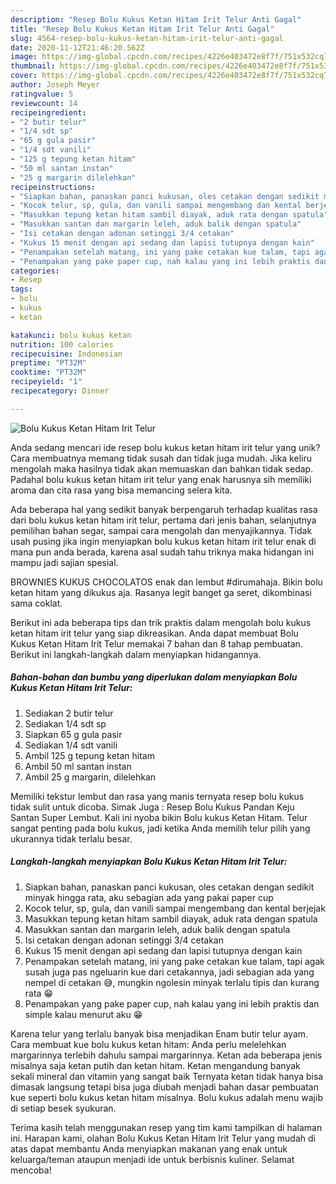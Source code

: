 ```yaml
---
description: "Resep Bolu Kukus Ketan Hitam Irit Telur Anti Gagal"
title: "Resep Bolu Kukus Ketan Hitam Irit Telur Anti Gagal"
slug: 4564-resep-bolu-kukus-ketan-hitam-irit-telur-anti-gagal
date: 2020-11-12T21:46:20.562Z
image: https://img-global.cpcdn.com/recipes/4226e403472e8f7f/751x532cq70/bolu-kukus-ketan-hitam-irit-telur-foto-resep-utama.jpg
thumbnail: https://img-global.cpcdn.com/recipes/4226e403472e8f7f/751x532cq70/bolu-kukus-ketan-hitam-irit-telur-foto-resep-utama.jpg
cover: https://img-global.cpcdn.com/recipes/4226e403472e8f7f/751x532cq70/bolu-kukus-ketan-hitam-irit-telur-foto-resep-utama.jpg
author: Joseph Meyer
ratingvalue: 5
reviewcount: 14
recipeingredient:
- "2 butir telur"
- "1/4 sdt sp"
- "65 g gula pasir"
- "1/4 sdt vanili"
- "125 g tepung ketan hitam"
- "50 ml santan instan"
- "25 g margarin dilelehkan"
recipeinstructions:
- "Siapkan bahan, panaskan panci kukusan, oles cetakan dengan sedikit minyak hingga rata, aku sebagian ada yang pakai paper cup"
- "Kocok telur, sp, gula, dan vanili sampai mengembang dan kental berjejak"
- "Masukkan tepung ketan hitam sambil diayak, aduk rata dengan spatula"
- "Masukkan santan dan margarin leleh, aduk balik dengan spatula"
- "Isi cetakan dengan adonan setinggi 3/4 cetakan"
- "Kukus 15 menit dengan api sedang dan lapisi tutupnya dengan kain"
- "Penampakan setelah matang, ini yang pake cetakan kue talam, tapi agak susah juga pas ngeluarin kue dari cetakannya, jadi sebagian ada yang nempel di cetakan 😅, mungkin ngolesin minyak terlalu tipis dan kurang rata 😁"
- "Penampakan yang pake paper cup, nah kalau yang ini lebih praktis dan simple kalau menurut aku 😁"
categories:
- Resep
tags:
- bolu
- kukus
- ketan

katakunci: bolu kukus ketan 
nutrition: 100 calories
recipecuisine: Indonesian
preptime: "PT32M"
cooktime: "PT32M"
recipeyield: "1"
recipecategory: Dinner

---
```



![Bolu Kukus Ketan Hitam Irit Telur](https://img-global.cpcdn.com/recipes/4226e403472e8f7f/751x532cq70/bolu-kukus-ketan-hitam-irit-telur-foto-resep-utama.jpg)

Anda sedang mencari ide resep bolu kukus ketan hitam irit telur yang unik? Cara membuatnya memang tidak susah dan tidak juga mudah. Jika keliru mengolah maka hasilnya tidak akan memuaskan dan bahkan tidak sedap. Padahal bolu kukus ketan hitam irit telur yang enak harusnya sih memiliki aroma dan cita rasa yang bisa memancing selera kita.

Ada beberapa hal yang sedikit banyak berpengaruh terhadap kualitas rasa dari bolu kukus ketan hitam irit telur, pertama dari jenis bahan, selanjutnya pemilihan bahan segar, sampai cara mengolah dan menyajikannya. Tidak usah pusing jika ingin menyiapkan bolu kukus ketan hitam irit telur enak di mana pun anda berada, karena asal sudah tahu triknya maka hidangan ini mampu jadi sajian spesial.

BROWNIES KUKUS CHOCOLATOS enak dan lembut #dirumahaja. Bikin bolu ketan hitam yang dikukus aja. Rasanya legit banget ga seret, dikombinasi sama coklat.


Berikut ini ada beberapa tips dan trik praktis dalam mengolah bolu kukus ketan hitam irit telur yang siap dikreasikan. Anda dapat membuat Bolu Kukus Ketan Hitam Irit Telur memakai 7 bahan dan 8 tahap pembuatan. Berikut ini langkah-langkah dalam menyiapkan hidangannya.

<!--inarticleads1-->

##### Bahan-bahan dan bumbu yang diperlukan dalam menyiapkan Bolu Kukus Ketan Hitam Irit Telur:

1. Sediakan 2 butir telur
1. Sediakan 1/4 sdt sp
1. Siapkan 65 g gula pasir
1. Sediakan 1/4 sdt vanili
1. Ambil 125 g tepung ketan hitam
1. Ambil 50 ml santan instan
1. Ambil 25 g margarin, dilelehkan


Memiliki tekstur lembut dan rasa yang manis ternyata resep bolu kukus tidak sulit untuk dicoba. Simak Juga : Resep Bolu Kukus Pandan Keju Santan Super Lembut. Kali ini nyoba bikin Bolu kukus Ketan Hitam. Telur sangat penting pada bolu kukus, jadi ketika Anda memilih telur pilih yang ukurannya tidak terlalu besar. 

<!--inarticleads2-->

##### Langkah-langkah menyiapkan Bolu Kukus Ketan Hitam Irit Telur:

1. Siapkan bahan, panaskan panci kukusan, oles cetakan dengan sedikit minyak hingga rata, aku sebagian ada yang pakai paper cup
1. Kocok telur, sp, gula, dan vanili sampai mengembang dan kental berjejak
1. Masukkan tepung ketan hitam sambil diayak, aduk rata dengan spatula
1. Masukkan santan dan margarin leleh, aduk balik dengan spatula
1. Isi cetakan dengan adonan setinggi 3/4 cetakan
1. Kukus 15 menit dengan api sedang dan lapisi tutupnya dengan kain
1. Penampakan setelah matang, ini yang pake cetakan kue talam, tapi agak susah juga pas ngeluarin kue dari cetakannya, jadi sebagian ada yang nempel di cetakan 😅, mungkin ngolesin minyak terlalu tipis dan kurang rata 😁
1. Penampakan yang pake paper cup, nah kalau yang ini lebih praktis dan simple kalau menurut aku 😁


Karena telur yang terlalu banyak bisa menjadikan Enam butir telur ayam. Cara membuat kue bolu kukus ketan hitam: Anda perlu melelehkan margarinnya terlebih dahulu sampai margarinnya. Ketan ada beberapa jenis misalnya saja ketan putih dan ketan hitam. Ketan mengandung banyak sekali mineral dan vitamin yang sangat baik Ternyata ketan tidak hanya bisa dimasak langsung tetapi bisa juga diubah menjadi bahan dasar pembuatan kue seperti bolu kukus ketan hitam misalnya. Bolu kukus adalah menu wajib di setiap besek syukuran. 

Terima kasih telah menggunakan resep yang tim kami tampilkan di halaman ini. Harapan kami, olahan Bolu Kukus Ketan Hitam Irit Telur yang mudah di atas dapat membantu Anda menyiapkan makanan yang enak untuk keluarga/teman ataupun menjadi ide untuk berbisnis kuliner. Selamat mencoba!
